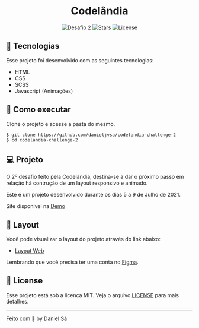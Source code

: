 <h1 align="center">
  Codelândia
</h1>

<p align="center">
  <img src="https://img.shields.io/static/v1?label=Desafio&message=02&color=8257E5&labelColor=000000" alt="Desafio 2" />
  
  <img src="https://img.shields.io/github/stars/danieljvsa/codelandia-challenge-2?label=stars&message=MIT&color=8257E5&labelColor=000000" alt="Stars">

  <img  src="https://img.shields.io/static/v1?label=license&message=MIT&color=8257E5&labelColor=000000" alt="License">   
</p>

## 🧪 Tecnologias

Esse projeto foi desenvolvido com as seguintes tecnologias:

- HTML
- CSS
- SCSS
- Javascript (Animações)

## 🚀 Como executar

Clone o projeto e acesse a pasta do mesmo.

```bash
$ git clone https://github.com/danieljvsa/codelandia-challenge-2
$ cd codelandia-challenge-2
```

## 💻 Projeto

O 2º desafio feito pela Codelândia, destina-se a dar o próximo passo em relação há contrução de um layout responsivo e animado. 

Este é um projeto desenvolvido durante os dias 5 a 9 de Julho de 2021.

Site disponivel na [Demo](https://serene-edison-3d54a5.netlify.app)

## 🔖 Layout

Você pode visualizar o layout do projeto através do link abaixo:

- [Layout Web](https://www.figma.com/file/A2EHkR596kPXrANWBhGCjq/Desafios---Codel%C3%A2ndia-(Github)?node-id=1883%3A2) 

Lembrando que você precisa ter uma conta no [Figma](http://figma.com/).

## 📝 License

Esse projeto está sob a licença MIT. Veja o arquivo [LICENSE](LICENSE.md) para mais detalhes.

---

Feito com 💜 by Daniel Sá 
